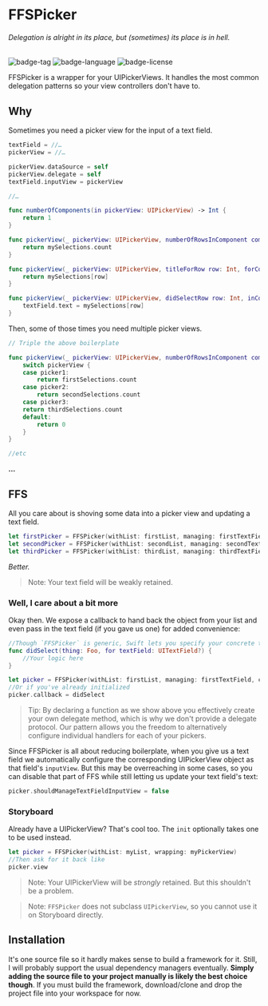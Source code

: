 # FFSPicker
###### Delegation is alright in its place, but (sometimes) its place is in hell.
![badge-tag] ![badge-language] ![badge-license]  

FFSPicker is a wrapper for your UIPickerViews. It handles the most common delegation patterns so your view controllers don't have to.

## Why
Sometimes you need a picker view for the input of a text field.

```swift
textField = //…
pickerView = //…

pickerView.dataSource = self
pickerView.delegate = self
textField.inputView = pickerView

//…

func numberOfComponents(in pickerView: UIPickerView) -> Int {
    return 1
}

func pickerView(_ pickerView: UIPickerView, numberOfRowsInComponent component: Int) -> Int {
    return mySelections.count
}

func pickerView(_ pickerView: UIPickerView, titleForRow row: Int, forComponent component: Int) -> String? {
    return mySelections[row]
}

func pickerView(_ pickerView: UIPickerView, didSelectRow row: Int, inComponent component: Int) {
    textField.text = mySelections[row]
}

```

Then, some of those times you need multiple picker views.

```swift
// Triple the above boilerplate

func pickerView(_ pickerView: UIPickerView, numberOfRowsInComponent component: Int) -> Int {
    switch pickerView {
    case picker1:
        return firstSelections.count
    case picker2:
        return secondSelections.count
    case picker3:
	return thirdSelections.count
    default:
        return 0
    }
}

//etc
```

**...**

## FFS
All you care about is shoving some data into a picker view and updating a text field.

```swift
let firstPicker = FFSPicker(withList: firstList, managing: firstTextField)
let secondPicker = FFSPicker(withList: secondList, managing: secondTextField)
let thirdPicker = FFSPicker(withList: thirdList, managing: thirdTextField)
```

*Better.*

>Note: Your text field will be weakly retained.

### Well, I care about a bit more
Okay then. We expose a callback to hand back the object from your list and even pass in the text field (if you gave us one) for added convenience:

```swift
//Though `FFSPicker` is generic, Swift lets you specify your concrete type in the callback.
func didSelect(thing: Foo, for textField: UITextField?) {
    //Your logic here
}

let picker = FFSPicker(withList: firstList, managing: firstTextField, callback: didSelect)
//Or if you've already initialized
picker.callback = didSelect
```

>Tip: By declaring a function as we show above you effectively create your own delegate method, which is why we don't provide a delegate protocol. Our pattern allows you the freedom to alternatively configure individual handlers for each of your pickers.

Since FFSPicker is all about reducing boilerplate, when you give us a text field we automatically configure the corresponding UIPickerView object as that field's `inputView`. But this may be overreaching in some cases, so you can disable that part of FFS while still letting us update your text field's text:

```swift
picker.shouldManageTextFieldInputView = false
```

### Storyboard
Already have a UIPickerView? That's cool too. The `init` optionally takes one to be used instead.

```swift
let picker = FFSPicker(withList: myList, wrapping: myPickerView)
//Then ask for it back like
picker.view
```

>Note: Your UIPickerView will be _strongly_ retained. But this shouldn't be a problem.

>Note: `FFSPicker` does not subclass `UIPickerView`, so you cannot use it on Storyboard directly.

## Installation
It's one source file so it hardly makes sense to build a framework for it. Still, I will probably support the usual dependency managers eventually. **Simply adding the source file to your project manually is likely the best choice though**. If you must build the framework, download/clone and drop the project file into your workspace for now.

[badge-tag]: https://img.shields.io/github/tag/nathanhosselton/FFSPicker.svg
[badge-language]: https://img.shields.io/badge/language-Swift-orange.svg
[badge-license]: https://img.shields.io/github/license/nathanhosselton/FFSPicker.svg
